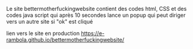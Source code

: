 Le site bettermotherfuckingwebsite contient des codes html, CSS et des codes java script qui après 10 secondes lance un popup qui peut diriger vers un autre site si "ok" est cliqué

lien vers le site en production https://e-rambola.github.io/bettermotherfuckingwebsite/
